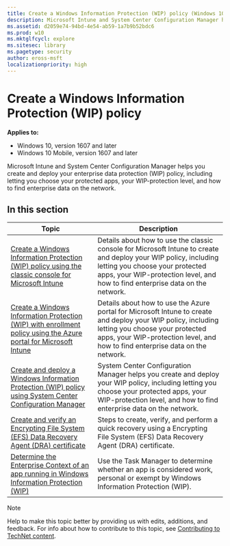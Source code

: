 ```yaml
---
title: Create a Windows Information Protection (WIP) policy (Windows 10)
description: Microsoft Intune and System Center Configuration Manager helps you create and deploy your enterprise data protection (WIP) policy, including letting you choose your protected apps, your WIP-protection level, and how to find enterprise data on the network.
ms.assetid: d2059e74-94bd-4e54-ab59-1a7b9b52bdc6
ms.prod: w10
ms.mktglfcycl: explore
ms.sitesec: library
ms.pagetype: security
author: eross-msft
localizationpriority: high
---
```


# Create a Windows Information Protection (WIP) policy
**Applies to:**

- Windows 10, version 1607 and later
- Windows 10 Mobile, version 1607 and later

Microsoft Intune and System Center Configuration Manager helps you create and deploy your enterprise data protection (WIP) policy, including letting you choose your protected apps, your WIP-protection level, and how to find enterprise data on the network.

## In this section
|Topic |Description |
|------|------------|
|[Create a Windows Information Protection (WIP) policy using the classic console for Microsoft Intune](create-wip-policy-using-intune.md) |Details about how to use the classic console for Microsoft Intune to create and deploy your WIP policy, including letting you choose your protected apps, your WIP-protection level, and how to find enterprise data on the network. |
|[Create a Windows Information Protection (WIP) with enrollment policy using the Azure portal for Microsoft Intune](create-wip-policy-using-intune-azure.md)|Details about how to use the Azure portal for Microsoft Intune to create and deploy your WIP policy, including letting you choose your protected apps, your WIP-protection level, and how to find enterprise data on the network. |
|[Create and deploy a Windows Information Protection (WIP) policy using System Center Configuration Manager](create-wip-policy-using-sccm.md) |System Center Configuration Manager helps you create and deploy your WIP policy, including letting you choose your protected apps, your WIP-protection level, and how to find enterprise data on the network. |
|[Create and verify an Encrypting File System (EFS) Data Recovery Agent (DRA) certificate](create-and-verify-an-efs-dra-certificate.md) |Steps to create, verify, and perform a quick recovery using a Encrypting File System (EFS) Data Recovery Agent (DRA) certificate. |
|[Determine the Enterprise Context of an app running in Windows Information Protection (WIP)](wip-app-enterprise-context.md) |Use the Task Manager to determine whether an app is considered work, personal or exempt by Windows Information Protection (WIP). |

>[!NOTE]
>Help to make this topic better by providing us with edits, additions, and feedback. For info about how to contribute to this topic, see [Contributing to TechNet content](https://github.com/Microsoft/windows-itpro-docs/blob/master/CONTRIBUTING.md).